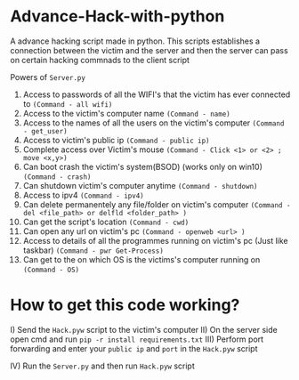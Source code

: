 # Advance-Hack-with-python
A advance hacking script made in python.
This scripts establishes a connection between the victim and the server and then the server can pass on certain hacking commnads to the client script

Powers of `Server.py`
1. Access to passwords of all the WIFI's that the victim has ever connected to `(Command - all wifi)`
2. Access to the victim's computer name `(Command - name)`
3. Access to the names of all the users on the victim's computer `(Command - get_user)`
4. Access to victim's public ip `(Command - public ip)`
5. Complete access over Victim's mouse `(Command - Click <1> or <2> ; move <x,y>)`
6. Can boot crash the victim's system(BSOD) (works only on win10)  `(Command - crash)`
7. Can shutdown victim's computer anytime `(Command - shutdown)`
8. Access to ipv4 `(Command - ipv4)`
9. Can delete permanentely any file/folder on victim's computer `(Command - del <file_path> or delfld <folder_path> )`
10. Can get the script's location `(Command - cwd)`
11. Can open any url on victim's pc `(Command - openweb <url> )`
12. Access to details of all the programmes running on victim's pc (Just like taskbar) `(Command - pwr Get-Process)`
13. Can get to the on which OS is the victims's computer running on `(Command - OS)`

# How to get this code working?
I) Send the `Hack.pyw` script to the victim's computer
II) On the server side open cmd and run `pip -r install requirements.txt`
III) Perform port forwarding and enter your `public ip` and `port` in the `Hack.pyw` script

IV) Run the `Server.py` and then run `Hack.pyw` script
